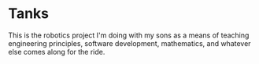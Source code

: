# Tanks

This is the robotics project I'm doing with my sons as a means of teaching
engineering principles, software development, mathematics, and whatever else
comes along for the ride.
